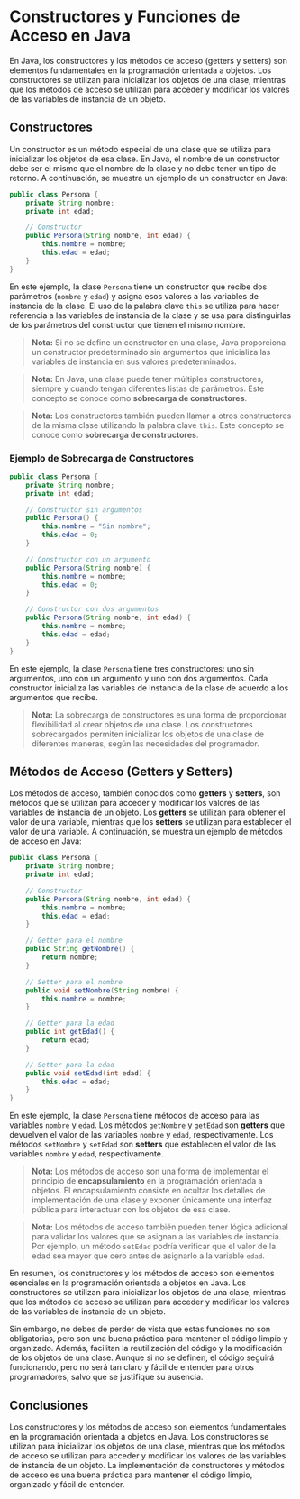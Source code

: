 # Constructores y Funciones de Acceso en Java

En Java, los constructores y los métodos de acceso (getters y setters) son elementos fundamentales en la programación
orientada a objetos. Los constructores se utilizan para inicializar los objetos de una clase, mientras que los métodos
de acceso se utilizan para acceder y modificar los valores de las variables de instancia de un objeto.

## Constructores

Un constructor es un método especial de una clase que se utiliza para inicializar los objetos de esa clase. En Java, el
nombre de un constructor debe ser el mismo que el nombre de la clase y no debe tener un tipo de retorno. A continuación,
se muestra un ejemplo de un constructor en Java:

```java
public class Persona {
    private String nombre;
    private int edad;

    // Constructor
    public Persona(String nombre, int edad) {
        this.nombre = nombre;
        this.edad = edad;
    }
}
```

En este ejemplo, la clase `Persona` tiene un constructor que recibe dos parámetros (`nombre` y `edad`) y asigna esos
valores a las variables de instancia de la clase. El uso de la palabra clave `this` se utiliza para hacer referencia a
las variables de instancia de la clase y se usa para distinguirlas de los parámetros del constructor que tienen el mismo
nombre.

> **Nota:** Si no se define un constructor en una clase, Java proporciona un constructor predeterminado sin argumentos
> que inicializa las variables de instancia en sus valores predeterminados.

> **Nota:** En Java, una clase puede tener múltiples constructores, siempre y cuando tengan diferentes listas de
> parámetros. Este concepto se conoce como **sobrecarga de constructores**.

> **Nota:** Los constructores también pueden llamar a otros constructores de la misma clase utilizando la palabra clave
> `this`. Este concepto se conoce como **sobrecarga de constructores**.

### Ejemplo de Sobrecarga de Constructores

```java
public class Persona {
    private String nombre;
    private int edad;

    // Constructor sin argumentos
    public Persona() {
        this.nombre = "Sin nombre";
        this.edad = 0;
    }

    // Constructor con un argumento
    public Persona(String nombre) {
        this.nombre = nombre;
        this.edad = 0;
    }

    // Constructor con dos argumentos
    public Persona(String nombre, int edad) {
        this.nombre = nombre;
        this.edad = edad;
    }
}
```

En este ejemplo, la clase `Persona` tiene tres constructores: uno sin argumentos, uno con un argumento y uno con dos
argumentos. Cada constructor inicializa las variables de instancia de la clase de acuerdo a los argumentos que recibe.

> **Nota:** La sobrecarga de constructores es una forma de proporcionar flexibilidad al crear objetos de una clase. Los
> constructores sobrecargados permiten inicializar los objetos de una clase de diferentes maneras, según las necesidades
> del programador.

## Métodos de Acceso (Getters y Setters)

Los métodos de acceso, también conocidos como **getters** y **setters**, son métodos que se utilizan para acceder y
modificar los valores de las variables de instancia de un objeto. Los **getters** se utilizan para obtener el valor de
una variable, mientras que los **setters** se utilizan para establecer el valor de una variable. A continuación, se
muestra un ejemplo de métodos de acceso en Java:

```java
public class Persona {
    private String nombre;
    private int edad;

    // Constructor
    public Persona(String nombre, int edad) {
        this.nombre = nombre;
        this.edad = edad;
    }

    // Getter para el nombre
    public String getNombre() {
        return nombre;
    }

    // Setter para el nombre
    public void setNombre(String nombre) {
        this.nombre = nombre;
    }

    // Getter para la edad
    public int getEdad() {
        return edad;
    }

    // Setter para la edad
    public void setEdad(int edad) {
        this.edad = edad;
    }
}
```

En este ejemplo, la clase `Persona` tiene métodos de acceso para las variables `nombre` y `edad`. Los métodos
`getNombre` y `getEdad` son **getters** que devuelven el valor de las variables `nombre` y `edad`, respectivamente. Los
métodos `setNombre` y `setEdad` son **setters** que establecen el valor de las variables `nombre` y `edad`,
respectivamente.

> **Nota:** Los métodos de acceso son una forma de implementar el principio de **encapsulamiento** en la programación
> orientada a objetos. El encapsulamiento consiste en ocultar los detalles de implementación de una clase y exponer
> únicamente una interfaz pública para interactuar con los objetos de esa clase.

> **Nota:** Los métodos de acceso también pueden tener lógica adicional para validar los valores que se asignan a las
> variables de instancia. Por ejemplo, un método `setEdad` podría verificar que el valor de la edad sea mayor que cero
> antes de asignarlo a la variable `edad`.

En resumen, los constructores y los métodos de acceso son elementos esenciales en la programación orientada a objetos en
Java. Los constructores se utilizan para inicializar los objetos de una clase, mientras que los métodos de acceso se
utilizan para acceder y modificar los valores de las variables de instancia de un objeto.

Sin embargo, no debes de perder de vista que estas funciones no son obligatorias, pero son una buena práctica para
mantener el código limpio y organizado. Además, facilitan la reutilización del código y la modificación de los objetos
de una clase. Aunque si no se definen, el código seguirá funcionando, pero no será tan claro y fácil de entender para
otros programadores, salvo que se justifique su ausencia.

## Conclusiones

Los constructores y los métodos de acceso son elementos fundamentales en la programación orientada a objetos en Java.
Los constructores se utilizan para inicializar los objetos de una clase, mientras que los métodos de acceso se utilizan
para acceder y modificar los valores de las variables de instancia de un objeto. La implementación de constructores y
métodos de acceso es una buena práctica para mantener el código limpio, organizado y fácil de entender.